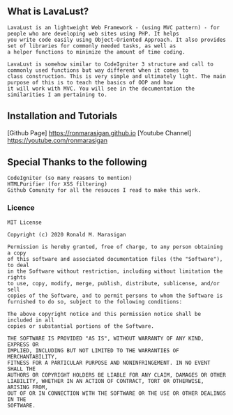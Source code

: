 ## What is LavaLust?
	LavaLust is an lightweight Web Framework - (using MVC pattern) - for people who are developing web sites using PHP. It helps
	you write code easily using Object-Oriented Approach. It also provides set of libraries for commonly needed tasks, as well as
	a helper functions to minimize the amount of time coding.

	LavaLust is somehow similar to CodeIgniter 3 structure and call to commonly used functions but way different when it comes to
	class construction. This is very simple and ultimately light. The main purpose of this is to teach the basics of OOP and how
	it will work with MVC. You will see in the documentation the similarities I am pertaining to.

## Installation and Tutorials
[Github Page] https://ronmarasigan.github.io
[Youtube Channel] https://youtube.com/ronmarasigan

## Special Thanks to the following
	CodeIgniter (so many reasons to mention)
	HTMLPurifier (for XSS filtering)
	Github Comunity for all the resouces I read to make this work.

### Licence
	MIT License

	Copyright (c) 2020 Ronald M. Marasigan

	Permission is hereby granted, free of charge, to any person obtaining a copy
	of this software and associated documentation files (the "Software"), to deal
	in the Software without restriction, including without limitation the rights
	to use, copy, modify, merge, publish, distribute, sublicense, and/or sell
	copies of the Software, and to permit persons to whom the Software is
	furnished to do so, subject to the following conditions:

	The above copyright notice and this permission notice shall be included in all
	copies or substantial portions of the Software.

	THE SOFTWARE IS PROVIDED "AS IS", WITHOUT WARRANTY OF ANY KIND, EXPRESS OR
	IMPLIED, INCLUDING BUT NOT LIMITED TO THE WARRANTIES OF MERCHANTABILITY,
	FITNESS FOR A PARTICULAR PURPOSE AND NONINFRINGEMENT. IN NO EVENT SHALL THE
	AUTHORS OR COPYRIGHT HOLDERS BE LIABLE FOR ANY CLAIM, DAMAGES OR OTHER
	LIABILITY, WHETHER IN AN ACTION OF CONTRACT, TORT OR OTHERWISE, ARISING FROM,
	OUT OF OR IN CONNECTION WITH THE SOFTWARE OR THE USE OR OTHER DEALINGS IN THE
	SOFTWARE.